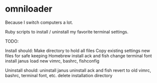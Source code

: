 omniloader
==========

Because I switch computers a lot.

Ruby scripts to install / uninstall my favorite terminal settings.

TODO:

Install should:
Make directory to hold all files
Copy existing settings new files for safe keeping
Homebrew install ack and fish
change terminal font
install janus
load new vimrc, bashrc, fishconfig

Uninstall should:
uninstall janus
uninstall ack and fish
revert to old vimrc, bashrc, terminal font, etc.
delete installation directory
